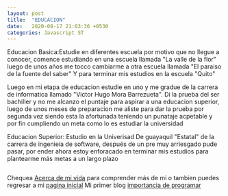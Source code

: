 ```yaml
---
layout: post
title:  "EDUCACION"
date:   2020-08-17 21:03:36 +0530
categories: Javascript ST
---
```

Educacion Basica:Estudie en diferentes escuela por motivo que no llegue a conocer, comence estudiando en una escuela llamada "La valle de la flor" luego de unos años me tocco cambiarme a otra escuela llamada "El paraiso de la fuente del saber" Y para terminar mis estudios en la escuela "Quito"

Luego en mi etapa de educacion estudie en uno y me gradue de la carrera de informatica llamado "Victor Hugo Mora Barrezueta". Di la prueba del ser bachiller y no me alcanzo el puntaje para aspirar a una educacion superior, luego de unos meses de preparacion me aliste para dar la prueba por segunda vez siendo esta la afortunada teniendo un punataje acpetable y por fin cumpliendo un meta como lo es estudiar la universidad 

Educacion Superior: Estudio en la Univerisad De guayaquil "Estatal" de la carrera de ingenieía de software, después de un pre muy arriesgado pude pasar, por ender ahora estoy enforacado en terminar mis estudios para plantearme más metas a un largo plazo 

```
```

Chequea [Acerca de mi vida] para comprender más de mi o tambien puedes regresar a mi [pagina inicial]
Mi primer blog [importancia de programar]

[Acerca de mi vida]: https://freddystjr.github.io/PROJ-SO/javascript/st/2020/08/17/welcome-to-life.html
[pagina inicial]:  https://freddystjr.github.io/PROJ-SO/
[importancia de programar]: https://freddystjr.github.io/PROJ-SO/javascript/st/2020/08/17/importancia-de-programar.html
